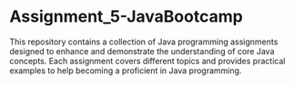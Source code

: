 # Assignment_5-JavaBootcamp
This repository contains a collection of Java programming assignments designed to enhance and demonstrate the understanding of core Java concepts. Each assignment covers different topics and provides practical examples to help becoming a proficient in Java programming.
